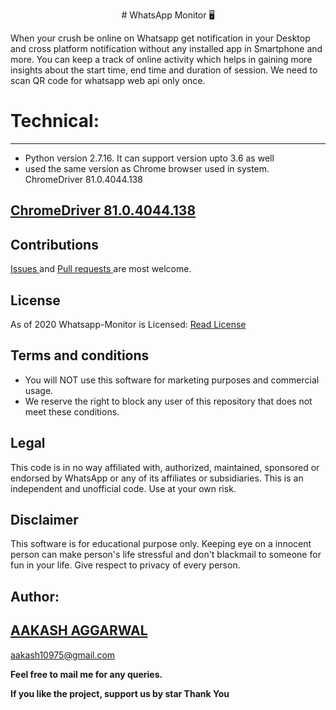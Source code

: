 <p align="center">
# WhatsApp Monitor 🖥
</p>

When your crush be online on Whatsapp get notification in your Desktop and cross platform notification without any installed app in Smartphone and more. You can keep a track of online activity which helps in gaining more insights about the start time, end time and duration of session. We need to scan QR code for whatsapp web api only once.

# Technical:
-------------
* Python version 2.7.16. It can support version upto 3.6 as well
* used the same version as Chrome browser used in system. ChromeDriver 81.0.4044.138
## <a href="https://chromedriver.storage.googleapis.com/index.html?path=81.0.4044.138/">ChromeDriver 81.0.4044.138</a>

## Contributions
<a href="https://github.com/Aakash10975/whatsapp-monitor/issues"> Issues </a>
and <a href ="https://github.com/Aakash10975/whatsapp-monitor/pulls"> Pull
requests </a> are most welcome.
   
   
## License
As of 2020 Whatsapp-Monitor is Licensed: [Read License](/LICENSE)

## Terms and conditions
* You will NOT use this software for marketing purposes and commercial usage.
* We reserve the right to block any user of this repository that does not meet these conditions.

## Legal
   This code is in no way affiliated with, authorized, maintained, sponsored or endorsed by WhatsApp or any of its affiliates or subsidiaries. This is an independent and unofficial code. Use at your own risk.
   
## Disclaimer
  This software is for educational purpose only. Keeping eye on a innocent person can make person's life stressful and don't blackmail to someone for fun in your life. Give respect to privacy of every person.

   

## Author:
## <a href="https://www.linkedin.com/in/aakash-aggarwal/">AAKASH AGGARWAL</a>
aakash10975@gmail.com

**Feel free to mail me for any queries.**

**If you like the project, support us by star Thank You**
